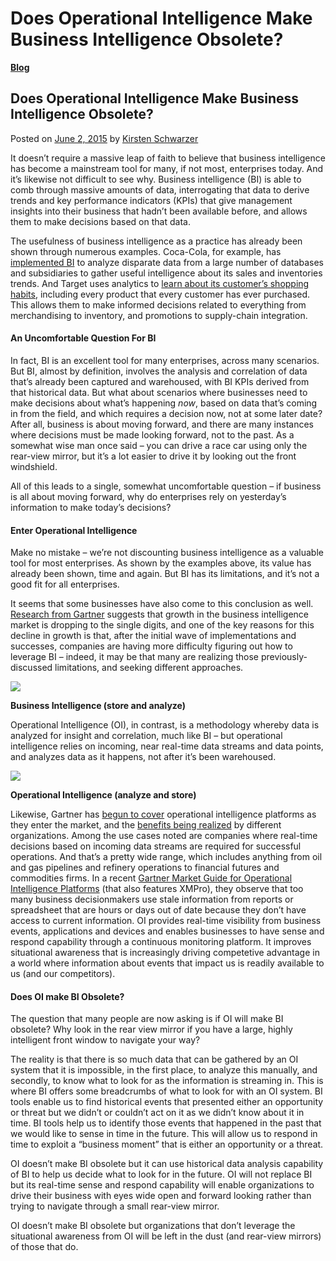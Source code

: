 # Does Operational Intelligence Make Business Intelligence Obsolete?

[**Blog**](https://xmpro.com/category/blog/)

## Does Operational Intelligence Make Business Intelligence Obsolete?

Posted on [June 2, 2015](https://xmpro.com/does-operational-intelligence-make-business-intelligence-obsolete/) by [Kirsten Schwarzer](https://xmpro.com/author/kschwarzer/)

It doesn’t require a massive leap of faith to believe that business intelligence has become a mainstream tool for many, if not most, enterprises today. And it’s likewise not difficult to see why. Business intelligence (BI) is able to comb through massive amounts of data, interrogating that data to derive trends and key performance indicators (KPIs) that give management insights into their business that hadn’t been available before, and allows them to make decisions based on that data.

The usefulness of business intelligence as a practice has already been shown through numerous examples. Coca-Cola, for example, has [implemented BI](http://searchbusinessanalytics.techtarget.com/tip/Coca-Cola-overcomes-challenges-to-seize-BI-opportunities) to analyze disparate data from a large number of databases and subsidiaries to gather useful intelligence about its sales and inventories trends. And Target uses analytics to [learn about its customer’s shopping habits](http://www.nytimes.com/2012/02/19/magazine/shopping-habits.html?_r=0), including every product that every customer has ever purchased. This allows them to make informed decisions related to everything from merchandising to inventory, and promotions to supply-chain integration.

#### An Uncomfortable Question For BI

In fact, BI is an excellent tool for many enterprises, across many scenarios. But BI, almost by definition, involves the analysis and correlation of data that’s already been captured and warehoused, with BI KPIs derived from that historical data. But what about scenarios where businesses need to make decisions about what’s happening _now_, based on data that’s coming in from the field, and which requires a decision now, not at some later date? After all, business is about moving forward, and there are many instances where decisions must be made looking forward, not to the past. As a somewhat wise man once said – you can drive a race car using only the rear-view mirror, but it’s a lot easier to drive it by looking out the front windshield.

All of this leads to a single, somewhat uncomfortable question – if business is all about moving forward, why do enterprises rely on yesterday’s information to make today’s decisions?

#### Enter Operational Intelligence

Make no mistake – we’re not discounting business intelligence as a valuable tool for most enterprises. As shown by the examples above, its value has already been shown, time and again. But BI has its limitations, and it’s not a good fit for all enterprises.

It seems that some businesses have also come to this conclusion as well. [Research from Gartner](http://www.gartner.com/newsroom/id/2723717) suggests that growth in the business intelligence market is dropping to the single digits, and one of the key reasons for this decline in growth is that, after the initial wave of implementations and successes, companies are having more difficulty figuring out how to leverage BI – indeed, it may be that many are realizing those previously-discussed limitations, and seeking different approaches.

![](https://xmpro.com/wp-content/uploads/2015/06/Business-Intelligence-vs-Operational-Intelligence-1.png)

**Business Intelligence (store and analyze)**

Operational Intelligence (OI), in contrast, is a methodology whereby data is analyzed for insight and correlation, much like BI – but operational intelligence relies on incoming, near real-time data streams and data points, and analyzes data as it happens, not after it’s been warehoused.

![](https://xmpro.com/wp-content/uploads/2015/06/Business-Intelligence-vs-Operational-Intelligence-2.png)

**Operational Intelligence (analyze and store)**

Likewise, Gartner has [begun to cover](https://www.gartner.com/doc/2418415/commercial-operational-intelligence-platforms-coming) operational intelligence platforms as they enter the market, and the [benefits being realized](https://www.gartner.com/doc/3046119/lessons-successful-operational-intelligence-) by different organizations. Among the use cases noted are companies where real-time decisions based on incoming data streams are required for successful operations. And that’s a pretty wide range, which includes anything from oil and gas pipelines and refinery operations to financial futures and commodities firms. In a recent [Gartner Market Guide for Operational Intelligence Platforms](https://www.gartner.com/doc/3063919/market-guide-operational-intelligence-platforms) (that also features XMPro), they observe that too many business decisionmakers use stale information from reports or spreadsheet that are hours or days out of date because they don’t have access to current information. OI provides real-time visibility from business events, applications and devices and enables businesses to have sense and respond capability through a continuous monitoring platform. It improves situational awareness that is increasingly driving competetive advantage in a world where information about events that impact us is readily available to us (and our competitors).

#### Does OI make BI Obsolete?

The question that many people are now asking is if OI will make BI obsolete? Why look in the rear view mirror if you have a large, highly intelligent front window to navigate your way?

The reality is that there is so much data that can be gathered by an OI system that it is impossible, in the first place, to analyze this manually, and secondly, to know what to look for as the information is streaming in. This is where BI offers some breadcrumbs of what to look for with an OI system. BI tools enable us to find historical events that presented either an opportunity or threat but we didn’t or couldn’t act on it as we didn’t know about it in time. BI tools help us to identify those events that happened in the past that we would like to sense in time in the future. This will allow us to respond in time to exploit a “business moment” that is either an opportunity or a threat.

OI doesn’t make BI obsolete but it can use historical data analysis capability of BI to help us decide what to look for in the future. OI will not replace BI but its real-time sense and respond capability will enable organizations to drive their business with eyes wide open and forward looking rather than trying to navigate through a small rear-view mirror.

OI doesn’t make BI obsolete but organizations that don’t leverage the situational awareness from OI will be left in the dust (and rear-view mirrors) of those that do.


